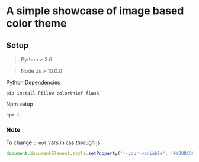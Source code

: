 # A simple showcase of image based color theme

## Setup

> Python > 3.6

> Node Js > 10.0.0

Python Dependencies

```shell
pip install Pillow colorthief flask
```

Npm setup
```shell
npm i
```

### Note

To change `:root` vars in css through js 

```javascript
document.documentElement.style.setProperty('--your-variable', '#YOURCOLOR');
```
